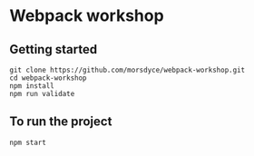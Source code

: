 # Webpack workshop

## Getting started

```
git clone https://github.com/morsdyce/webpack-workshop.git
cd webpack-workshop
npm install
npm run validate
```

## To run the project
`npm start`